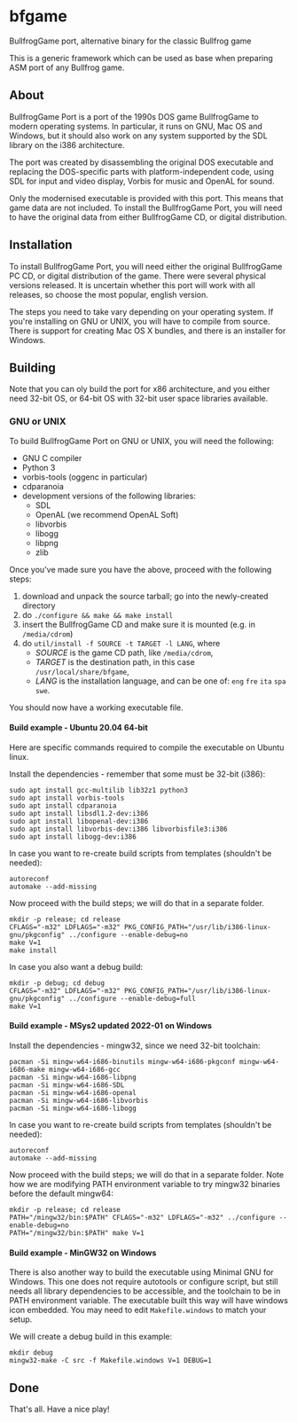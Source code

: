 # bfgame

BullfrogGame port, alternative binary for the classic Bullfrog game

This is a generic framework which can be used as base when preparing ASM port
of any Bullfrog game.

## About

BullfrogGame Port is a port of the 1990s DOS game BullfrogGame to modern
operating systems. In particular, it runs on GNU, Mac OS and Windows, but it
should also work on any system supported by the SDL library on the i386
architecture.

The port was created by disassembling the original DOS executable and replacing
the DOS-specific parts with platform-independent code, using SDL for input
and video display, Vorbis for music and OpenAL for sound.

Only the modernised executable is provided with this port. This means that game
data are not included. To install the BullfrogGame Port, you will need to
have the original data from either BullfrogGame CD, or digital distribution.

## Installation

To install BullfrogGame Port, you will need either the original BullfrogGame
PC CD, or digital distribution of the game. There were several physical
versions released. It is uncertain whether this port will work with all
releases, so choose the most popular, english version.

The steps you need to take vary depending on your operating system. If you're
installing on GNU or UNIX, you will have to compile from source. There is
support for creating Mac OS X bundles, and there is an installer for Windows. 

## Building

Note that you can oly build the port for x86 architecture, and you either need
32-bit OS, or 64-bit OS with 32-bit user space libraries available.

### GNU or UNIX

To build BullfrogGame Port on GNU or UNIX, you will need the following:

* GNU C compiler
* Python 3
* vorbis-tools (oggenc in particular)
* cdparanoia
* development versions of the following libraries:
  * SDL
  * OpenAL (we recommend OpenAL Soft)
  * libvorbis
  * libogg
  * libpng
  * zlib

Once you've made sure you have the above, proceed with the following steps:

1. download and unpack the source tarball; go into the newly-created directory
2. do `./configure && make && make install`
3. insert the BullfrogGame CD and make sure it is mounted (e.g. in `/media/cdrom`)
4. do `util/install -f SOURCE -t TARGET -l LANG`, where
   * *SOURCE* is the game CD path, like `/media/cdrom`,
   * *TARGET* is the destination path, in this case `/usr/local/share/bfgame`,
   * *LANG* is the installation language, and can be one of: `eng` `fre` `ita` `spa` `swe`.

You should now have a working executable file.

#### Build example - Ubuntu 20.04 64-bit

Here are specific commands required to compile the executable on Ubuntu linux.

Install the dependencies - remember that some must be 32-bit (i386):

```
sudo apt install gcc-multilib lib32z1 python3
sudo apt install vorbis-tools
sudo apt install cdparanoia
sudo apt install libsdl1.2-dev:i386
sudo apt install libopenal-dev:i386
sudo apt install libvorbis-dev:i386 libvorbisfile3:i386
sudo apt install libogg-dev:i386
```

In case you want to re-create build scripts from templates (shouldn't be needed):

```
autoreconf
automake --add-missing
```

Now proceed with the build steps; we will do that in a separate folder.

```
mkdir -p release; cd release
CFLAGS="-m32" LDFLAGS="-m32" PKG_CONFIG_PATH="/usr/lib/i386-linux-gnu/pkgconfig" ../configure --enable-debug=no
make V=1
make install
```

In case you also want a debug build:

```
mkdir -p debug; cd debug
CFLAGS="-m32" LDFLAGS="-m32" PKG_CONFIG_PATH="/usr/lib/i386-linux-gnu/pkgconfig" ../configure --enable-debug=full
make V=1
```

#### Build example - MSys2 updated 2022-01 on Windows

Install the dependencies - mingw32, since we need 32-bit toolchain:

```
pacman -Si mingw-w64-i686-binutils mingw-w64-i686-pkgconf mingw-w64-i686-make mingw-w64-i686-gcc
pacman -Si mingw-w64-i686-libpng
pacman -Si mingw-w64-i686-SDL
pacman -Si mingw-w64-i686-openal
pacman -Si mingw-w64-i686-libvorbis
pacman -Si mingw-w64-i686-libogg
```

In case you want to re-create build scripts from templates (shouldn't be needed):

```
autoreconf
automake --add-missing
```

Now proceed with the build steps; we will do that in a separate folder.
Note how we are modifying PATH environment variable to try mingw32 binaries
before the default mingw64:

```
mkdir -p release; cd release
PATH="/mingw32/bin:$PATH" CFLAGS="-m32" LDFLAGS="-m32" ../configure --enable-debug=no
PATH="/mingw32/bin:$PATH" make V=1
```

#### Build example - MinGW32 on Windows

There is also another way to build the executable using Minimal GNU for Windows. This one
does not require autotools or configure script, but still needs all library dependencies
to be accessible, and the toolchain to be in PATH environment variable. The executable
built this way will have windows icon embedded. You may need to edit `Makefile.windows`
to match your setup.

We will create a debug build in this example:

```
mkdir debug
mingw32-make -C src -f Makefile.windows V=1 DEBUG=1
```

## Done

That's all. Have a nice play!
